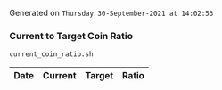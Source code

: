 Generated on `Thursday 30-September-2021 at 14:02:53`

### Current to Target Coin Ratio
`current_coin_ratio.sh`

Date|Current|Target|Ratio
---|---|---|---
